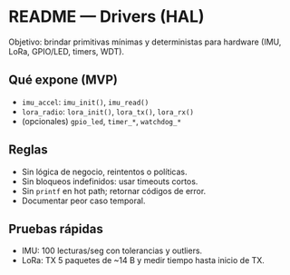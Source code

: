 # README — Drivers (HAL)

Objetivo: brindar primitivas mínimas y deterministas para hardware (IMU, LoRa, GPIO/LED, timers, WDT).

## Qué expone (MVP)
- `imu_accel`: `imu_init()`, `imu_read()`
- `lora_radio`: `lora_init()`, `lora_tx()`, `lora_rx()`
- (opcionales) `gpio_led`, `timer_*`, `watchdog_*`

## Reglas
- Sin lógica de negocio, reintentos o políticas.
- Sin bloqueos indefinidos: usar timeouts cortos.
- Sin `printf` en hot path; retornar códigos de error.
- Documentar peor caso temporal.

## Pruebas rápidas
- IMU: 100 lecturas/seg con tolerancias y outliers.
- LoRa: TX 5 paquetes de ~14 B y medir tiempo hasta inicio de TX.

